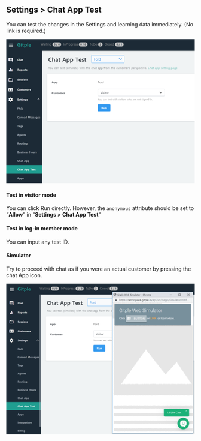 ## Settings > Chat App Test

You can test the changes in the Settings and learning data immediately. (No link is required.)

![Workspace InappTest](assets/images/ws-inapp-test/wsChattingappTest-start.png)

#### Test in visitor mode

You can click Run directly. However, the `anonymous` attribute should be set to “**Allow**” in "**Settings > Chat App Test**"

#### Test in log-in member mode

You can input any test ID.

#### Simulator

Try to proceed with chat as if you were an actual customer by pressing the chat App icon.

![Workspace InappTest Simulator](assets/images/ws-inapp-test/wsChattingappTest-button.png)
